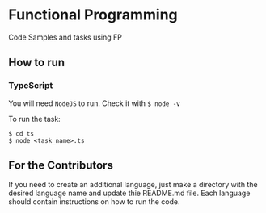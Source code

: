 # Functional Programming

Code Samples and tasks using FP

## How to run

### TypeScript
You will need `NodeJS` to run. Check it with `$ node -v`

To run the task:
```
$ cd ts
$ node <task_name>.ts
```

## For the Contributors

If you need to create an additional language, just make a directory with the desired language name and update thie README.md file. Each language should contain instructions on how to run the code.
